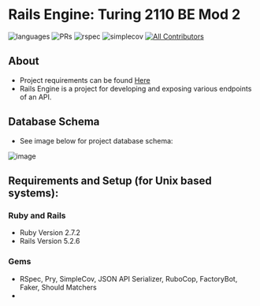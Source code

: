# Rails Engine: Turing 2110 BE Mod 2

![languages](https://img.shields.io/github/languages/top/emielke76/rails-engine?color=red)
![PRs](https://img.shields.io/github/issues-pr-closed/emielke76/rails-engine)
![rspec](https://img.shields.io/gem/v/rspec?color=blue&label=rspec)
![simplecov](https://img.shields.io/gem/v/simplecov?color=blue&label=simplecov) <!-- ALL-CONTRIBUTORS-BADGE:START - Do not remove or modify this section -->
[![All Contributors](https://img.shields.io/badge/contributors-1-orange.svg?style=flat)](#contributors-)
<!-- ALL-CONTRIBUTORS-BADGE:END -->
<!-- [![Ruby](https://github.com/jbreit88/rails-engine/actions/workflows/tests.yml/badge.svg)](https://github.com/jbreit88/rails-engine/actions/workflows/tests.yml) -->

## About
- Project requirements can be found [Here](https://backend.turing.edu/module3/projects/rails_engine_lite/)
- Rails Engine is a project for developing and exposing various endpoints of an API.

## Database Schema
- See image below for project database schema:

![image](https://user-images.githubusercontent.com/81482407/153728074-c4a056a6-7e8b-4fbf-b49f-7dc4d957f635.png)

## Requirements and Setup (for Unix based systems):

### Ruby and Rails
- Ruby Version 2.7.2
- Rails Version 5.2.6

### Gems
- RSpec, Pry, SimpleCov, JSON API Serializer, RuboCop, FactoryBot, Faker, Should Matchers
- 
